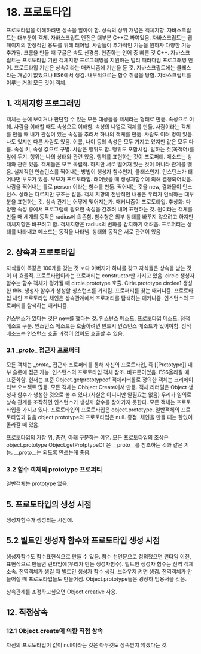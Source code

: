 # 18. 프로토타입
프로토타입을 이해하려면 상속을 알아야 함. 상속의 상위 개념은 객체지향.
자바스크립트는 대부분이 객체. 자바스크립트 엔진은 대부분 C++로 짜여있음. 자바스크립트는 웹페이지의 한정적인 용도를 위해 태어남. 사람들이 추가적인 기능을 원하자 다양한 기능 추가됨. 크롬을 만들 때 구글은 속도 신경씀. 현존하는 언어 중 빠른 것 C++.
자바스크립트는 프로토타입 기반 객체지향 프로그래밍을 지원하는 멀티 패러다임 프로그래밍 언어.
프로토타입 기반은 상속이라는 매커니즘에 기반을 둔 것. 자바스크립트에는 클래스라는 개념이 없었으나 ES6에서 생김. 내부적으로는 함수 취급을 당함.
자바스크립트를 이루는 거의 모든 것이 객체.

## 1. 객체지향 프로그래밍
객체는 눈에 보이거나 판단할 수 있는 모든 대상들을 객체라는 형태로 만듦. 속성으로 이해. 사람을 이해할 때도 속성으로 이해함. 속성의 나열로 객체를 만듦. 사람이라는 객체를 만들 때 내가 관심이 있는 속성을 추려서 하나의 객체를 만듦. 사람도 여러 명이 있음. 나도 있지만 다른 사람도 있음. 이름, 나이 등의 속성은 모두 가지고 있지만 값은 모두 다름. 속성 키, 속성 값으로 구별. 사람은 행위도 함. 행위도 포함시킴. 말하는 것(목적어)를 앞에 두기. 행위는 나의 상태와 관련 있음. 행위를 표현하는 것이 프로퍼티. 메소드는 상태와 관련 있음. 객체들은 모두 독립적. 하지만 서로 떨어져 있는 것이 아니라 관계를 맺음. 실제적인 인슽턴스를 찍어내는 방법이 생성자 함수인지, 클래스인지. 인스턴스가 태어나면 부모가 있음. 부모가 프로토타입. 태어났을 때 생성자함수에 의해 결정되어있음.
사람을 찍어내는 틀로 person 이라는 함수를 만듦. 찍어내는 것을 new, 결과물이 인스턴스.
상태는 다르지만 구조는 같음.
객체 지향의 전반적인 내용은 우리가 인식하는 대부분을 표현하는 것.
상속 관계는 어떻게 맺어지는가. 매커니즘이 프로토타입.
추상화: 다양한 속성 중에서 프로그램에 필요한 속성을 간추려 내어 표현하는 것.
원이라는 객체를 만들 때 세개의 동작은 radius에 의존함.
함수형은 외부 상태를 바꾸지 않으려고 하지만 객체지향은 바꾸려고 함. 객체지향은 radius의 변화를 감지하기 어려움.
프로퍼티는 상태를 나타내고 메소드는 동작을 나타냄. 상태와 동작은 서로 관련이 있음

## 2. 상속과 프로토타입
자식들이 똑같은 100개를 갖는 것 보다
아버지가 하나를 갖고 자식들은 상속을 받는 것이 더 효율적. 프로토타입이라는 프로퍼티는 constructor만 가지고 있음.
circle 생성자 함수는 함수 객체가 평가될 때 circle.prototype 호출. Cirle.prototype
circlee1 생성한 this. 생성자 함수가 생성할 싱스턴스를 가리킴.
프로퍼티를 찾는 매커니즘. 프로토타입 체인
프로토타입 체인은 상속관계에서 프로퍼티를 탐색하는 매커니즘. 인스턴스의 프로퍼티를 탐색하는 매커니즘.

인스턴스가 있다는 것은 new를 했다는 것. 인스턴스 메소드, 프로토타입 메소드. 정적 메소드 구분. 인스턴스 메소드는 호출하려면 반드시 인스턴스 메소드가 있어야함. 정적메소드는 인스턴스 호출 과정이 없어도 호출할 수 있음.

### 3.1 \__proto__ 접근자 프로퍼티
모든 객체는 \__proto__ 접근자 프로퍼티를 통해 자신의 프로토타입, 즉 \[[Prototype]] 내부 슬롯에 접근 가능. 인스턴스의 프로토타입 객체 참조. 비표준이었음. ES6올라갈 때 표준화함. 현재는 표준
Object.getprototypeof
객체리터롤로 정의한
객체는 크리에이티브 오브젝트 많듦.
모든 객체는 Obbject Create에서 만듦.
객체 리터럴은 Object 생성자 함수가 생성한 것으로 볼 수 있다.(사실은 아니지만 알필요는 없음)
우리가 임의로 상속 관계를 조작하면 인스턴스가 생성자 함수를 찾아가지 못한다.
모든 객체는 프로토타입을 가지고 있다. 프로토타입의 프로토타입은 object.prototype. 일반객체의 프로토타입과 같음 object.prototype의 프로토타입은 null. 종점.
체인을 만들 때는 한없이 올라갈 때 있음.

프로토타입의 가장 위, 중간, 아래 구분하는 이유. 모든 프로토타입의 조상은 object.prototype
Object.getProtptypeOf 은 \__proto__를 참조하는 것과 같은 기능. \__proto__는 되도록 안쓰는게 좋음.

### 3.2 함수 객체의 prototype 프로퍼티
일반객체는 prototype 없음.

## 5. 프로토타입의 생성 시점
생성자함수가 생성되는 시점에.

## 5.2 빌트인 생성자 함수와 프로토타입 생성 시점
생성자함수도 함수표현식으로 만들 수 있음. 함수 선언문으로 정의했으면 런타임 이전, 표현식으로 만들면 런타임에(우리가 만든 생성자함수). 빌트인 생성자 함수는 전역 객체 소속. 전역객체가 생길 때 빌트인 생성자 함수 생김. 브라우저 켜면 생김. 전역객체가 만들어질 때 프로토타입들도 만들어짐.
Object.prototype들은 굉장하 범용서을 갖음.

상속관계를 조정하고싶으면 Object.creative 사용.

## 12. 직접상속
### 12.1 Object.create에 의한 직접 상속
자신의 프로토타입이 값이 null이라는 것은 아무것도 상속받지 않겠다는 것. 